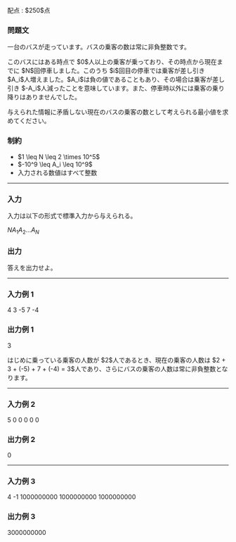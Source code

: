 
<div>

<span>

<span>

<p>
配点 : $250$点
</p>

<div>

<section>

### **問題文**

<p>
一台のバスが走っています。バスの乗客の数は常に非負整数です。
</p>

<p>
このバスにはある時点で $0$人以上の乗客が乗っており、その時点から現在までに $N$回停車しました。このうち $i$回目の停車では乗客が差し引き $A_i$人増えました。$A_i$は負の値であることもあり、その場合は乗客が差し引き $-A_i$人減ったことを意味しています。また、停車時以外には乗客の乗り降りはありませんでした。
</p>

<p>
与えられた情報に矛盾しない現在のバスの乗客の数として考えられる最小値を求めてください。
</p>

</section>

</div>

<div>

<section>

### **制約**

<ul>

<li>
$1 \leq N \leq 2 \times 10^5$
</li>

<li>
$-10^9 \leq A_i \leq 10^9$
</li>

<li>
入力される数値はすべて整数
</li>

</ul>

</section>

</div>

---

<div>

<div>

<section>

### **入力**

<p>
入力は以下の形式で標準入力から与えられる。
</p>

<div>

$N$$A_1$$A_2$$\ldots$$A_N$
</div>

</section>

</div>

<div>

<section>

### **出力**

<p>
答えを出力せよ。
</p>

</section>

</div>

</div>

---

<div>

<section>

### **入力例 1**

<div>

4
3 -5 7 -4

</div>

</section>

</div>

<div>

<section>

### **出力例 1**

<div>

3

</div>

<p>
はじめに乗っている乗客の人数が $2$人であるとき、現在の乗客の人数は $2 + 3 + (-5) + 7 + (-4) = 3$人であり、さらにバスの乗客の人数は常に非負整数となります。
</p>

</section>

</div>

---

<div>

<section>

### **入力例 2**

<div>

5
0 0 0 0 0

</div>

</section>

</div>

<div>

<section>

### **出力例 2**

<div>

0

</div>

</section>

</div>

---

<div>

<section>

### **入力例 3**

<div>

4
-1 1000000000 1000000000 1000000000

</div>

</section>

</div>

<div>

<section>

### **出力例 3**

<div>

3000000000

</div>

</section>

</div>

</span>

</span>

</div>

